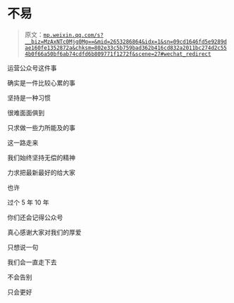 # 不易

> 原文：[`mp.weixin.qq.com/s?__biz=MzAxNTc0Mjg0Mg==&mid=2653286864&idx=1&sn=09cd1646fd5e9289dae160fe1352872a&chksm=802e33c5b759bad362b416cd832a2011bc274d2c554b0f66a50bf6ab74cdfd6b809771f1272f&scene=27#wechat_redirect`](http://mp.weixin.qq.com/s?__biz=MzAxNTc0Mjg0Mg==&mid=2653286864&idx=1&sn=09cd1646fd5e9289dae160fe1352872a&chksm=802e33c5b759bad362b416cd832a2011bc274d2c554b0f66a50bf6ab74cdfd6b809771f1272f&scene=27#wechat_redirect)

运营公众号这件事

确实是一件比较心累的事

坚持是一种习惯

很难面面俱到

只求做一些力所能及的事

这一路走来

我们始终坚持无偿的精神

力求把最新最好的给大家

也许

过个 5 年 10 年

你们还会记得公众号

真心感谢大家对我们的厚爱

只想说一句

我们会一直走下去

不会告别

只会更好